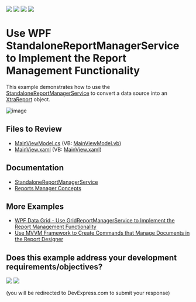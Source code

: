 <!-- default badges list -->
![](https://img.shields.io/endpoint?url=https://codecentral.devexpress.com/api/v1/VersionRange/128642114/21.1.5%2B)
[![](https://img.shields.io/badge/Open_in_DevExpress_Support_Center-FF7200?style=flat-square&logo=DevExpress&logoColor=white)](https://supportcenter.devexpress.com/ticket/details/T315620)
[![](https://img.shields.io/badge/📖_How_to_use_DevExpress_Examples-e9f6fc?style=flat-square)](https://docs.devexpress.com/GeneralInformation/403183)
[![](https://img.shields.io/badge/💬_Leave_Feedback-feecdd?style=flat-square)](#does-this-example-address-your-development-requirementsobjectives)
<!-- default badges end -->

# Use WPF StandaloneReportManagerService to Implement the Report Management Functionality

This example demonstrates how to use the [StandaloneReportManagerService](https://docs.devexpress.com/WPF/DevExpress.Xpf.Reports.UserDesigner.Extensions.StandaloneReportManagerService) to convert a data source into an [XtraReport](https://docs.devexpress.com/XtraReports/DevExpress.XtraReports.UI.XtraReport) object.

![image](https://github.com/DevExpress-Examples/how-to-implement-the-report-management-functionality-using-standalonereportmanagerservice-t315620/assets/65009440/820297fc-5445-4e64-912b-f099a87d595c)

## Files to Review

* [MainViewModel.cs](./CS/StandaloneReportManagerServiceExample/ViewModels/MainViewModel.cs) (VB: [MainViewModel.vb](./VB/StandaloneReportManagerServiceExample/ViewModels/MainViewModel.vb))
* [MainView.xaml](./CS/StandaloneReportManagerServiceExample/Views/MainView.xaml) (VB: [MainView.xaml](./VB/StandaloneReportManagerServiceExample/Views/MainView.xaml))

## Documentation

* [StandaloneReportManagerService](https://docs.devexpress.com/WPF/115301/mvvm-framework/services/predefined-set/report-services/standalonereportmanagerservice)
* [Reports Manager Concepts](https://docs.devexpress.com/WPF/115276/mvvm-framework/services/predefined-set/report-services/reports-manager-concepts)

## More Examples

* [WPF Data Grid - Use GridReportManagerService to Implement the Report Management Functionality](https://github.com/DevExpress-Examples/wpf-data-grid-use-gridreportmanagerservice-to-implement-report-management-functionality)
* [Use MVVM Framework to Create Commands that Manage Documents in the Report Designer](https://github.com/DevExpress-Examples/reporting-wpf-mvvm-manage-report-designer-documents)
<!-- feedback -->
## Does this example address your development requirements/objectives?

[<img src="https://www.devexpress.com/support/examples/i/yes-button.svg"/>](https://www.devexpress.com/support/examples/survey.xml?utm_source=github&utm_campaign=use-wpf-standalonereportmanagerservice-to-implement-report-management-functionality&~~~was_helpful=yes) [<img src="https://www.devexpress.com/support/examples/i/no-button.svg"/>](https://www.devexpress.com/support/examples/survey.xml?utm_source=github&utm_campaign=use-wpf-standalonereportmanagerservice-to-implement-report-management-functionality&~~~was_helpful=no)

(you will be redirected to DevExpress.com to submit your response)
<!-- feedback end -->
